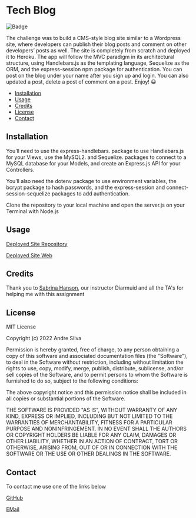 # Tech Blog

![Badge](https://img.shields.io/badge/AndreGitHub-MIT-green.svg)

The challenge was to build a CMS-style blog site similar to a Wordpress site, where developers can publish their blog posts and comment on other developers’ posts as well. The site is completely from scratch and deployed it to Heroku. The app will follow the MVC paradigm in its architectural structure, using Handlebars.js as the templating language, Sequelize as the ORM, and the express-session npm package for authentication. You can post on the blog under your name after you sign up and login. You can also updated a post, delete a post of comment on a post. Enjoy! 😀



- [Installation](#installation)
- [Usage](#usage)
- [Credits](#credits)
- [License](#license)
- [Contact](#contact)

## Installation

You’ll need to use the express-handlebars. package to use Handlebars.js for your Views, use the MySQL2. and Sequelize. packages to connect to a MySQL database for your Models, and create an Express.js API for your Controllers.

You’ll also need the dotenv package to use environment variables, the bcrypt package to hash passwords, and the express-session and connect-session-sequelize packages to add authentication.

Clone the repository to your local machine and open the server.js on your Terminal with Node.js

## Usage

[Deployed Site Repository](https://github.com/andresilva8624/Tech-Blog)

[Deployed Site Web](https://andresilva8624.github.io/Tech-Blog/)



## Credits

Thank you to [Sabrina Hanson](https://www.github.com/sabhanson), our instructor Diarmuid and all the TA's for helping me with this assignment

## License

MIT License

Copyright (c) 2022 Andre Silva

Permission is hereby granted, free of charge, to any person obtaining a copy
of this software and associated documentation files (the "Software"), to deal
in the Software without restriction, including without limitation the rights
to use, copy, modify, merge, publish, distribute, sublicense, and/or sell
copies of the Software, and to permit persons to whom the Software is
furnished to do so, subject to the following conditions:

The above copyright notice and this permission notice shall be included in all
copies or substantial portions of the Software.

THE SOFTWARE IS PROVIDED "AS IS", WITHOUT WARRANTY OF ANY KIND, EXPRESS OR
IMPLIED, INCLUDING BUT NOT LIMITED TO THE WARRANTIES OF MERCHANTABILITY,
FITNESS FOR A PARTICULAR PURPOSE AND NONINFRINGEMENT. IN NO EVENT SHALL THE
AUTHORS OR COPYRIGHT HOLDERS BE LIABLE FOR ANY CLAIM, DAMAGES OR OTHER
LIABILITY, WHETHER IN AN ACTION OF CONTRACT, TORT OR OTHERWISE, ARISING FROM,
OUT OF OR IN CONNECTION WITH THE SOFTWARE OR THE USE OR OTHER DEALINGS IN THE
SOFTWARE.

## Contact

To contact me use one of the links below

[GitHub](https://www.github.com/andresilva8624)

[EMail](mailto:andresilva8624@gmail.com)
